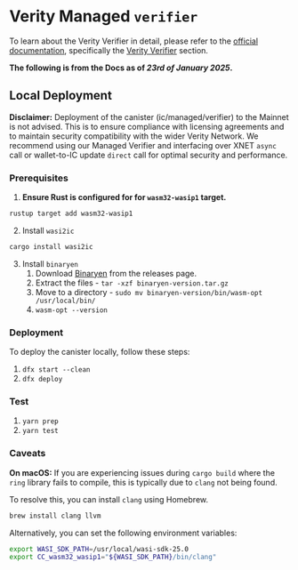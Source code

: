 # Verity Managed `verifier`

To learn about the Verity Verifier in detail, please refer to the [official documentation](https://docs.verity.usher.so/), specifically the [Verity Verifier](https://docs.verity.usher.so/build/verifier) section.

**The following is from the Docs as of *23rd of January 2025*.**

## Local Deployment

**Disclaimer:** Deployment of the canister (ic/managed/verifier) to the Mainnet is not advised. This is to ensure compliance with licensing agreements and to maintain security compatibility with the wider Verity Network. We recommend using our Managed Verifier and interfacing over XNET `async` call or wallet-to-IC update `direct` call for optimal security and performance.

### Prerequisites

1. **Ensure Rust is configured for for `wasm32-wasip1` target.**

```bash
rustup target add wasm32-wasip1
```

2. Install `wasi2ic`

```bash
cargo install wasi2ic
```

3. Install `binaryen`
   1. Download [Binaryen](https://github.com/WebAssembly/binaryen/releases) from the releases page.
   2. Extract the files - `tar -xzf binaryen-version.tar.gz`
   3. Move to a directory - `sudo mv binaryen-version/bin/wasm-opt /usr/local/bin/`
   4. `wasm-opt --version`

### Deployment

To deploy the canister locally, follow these steps:

1. `dfx start --clean`
2. `dfx deploy`

### Test

1. `yarn prep`
2. `yarn test`

### Caveats

**On macOS:** If you are experiencing issues during `cargo build` where the `ring` library fails to compile, this is typically due to `clang` not being found.

To resolve this, you can install `clang` using Homebrew. 

```bash
brew install clang llvm
```

Alternatively, you can set the following environment variables:

```bash
export WASI_SDK_PATH=/usr/local/wasi-sdk-25.0
export CC_wasm32_wasip1="${WASI_SDK_PATH}/bin/clang"
```
